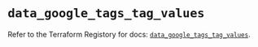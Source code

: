 # `data_google_tags_tag_values`

Refer to the Terraform Registory for docs: [`data_google_tags_tag_values`](https://registry.terraform.io/providers/hashicorp/google/5.26.0/docs/data-sources/tags_tag_values).
